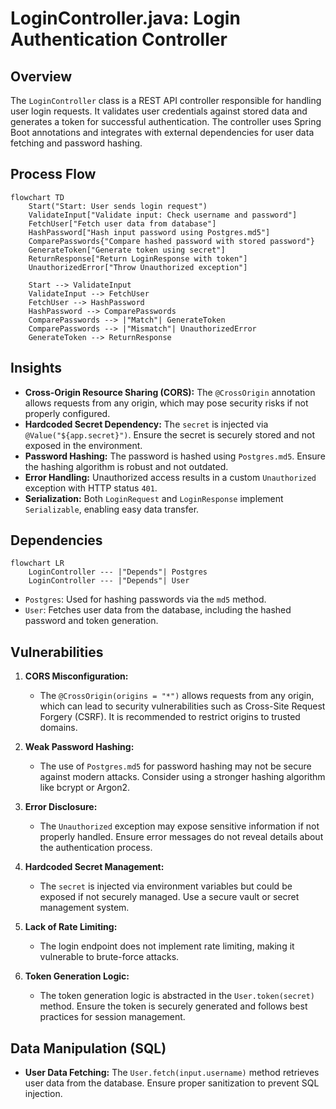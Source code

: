 # LoginController.java: Login Authentication Controller

## Overview
The `LoginController` class is a REST API controller responsible for handling user login requests. It validates user credentials against stored data and generates a token for successful authentication. The controller uses Spring Boot annotations and integrates with external dependencies for user data fetching and password hashing.

## Process Flow
```mermaid
flowchart TD
    Start("Start: User sends login request")
    ValidateInput["Validate input: Check username and password"]
    FetchUser["Fetch user data from database"]
    HashPassword["Hash input password using Postgres.md5"]
    ComparePasswords{"Compare hashed password with stored password"}
    GenerateToken["Generate token using secret"]
    ReturnResponse["Return LoginResponse with token"]
    UnauthorizedError["Throw Unauthorized exception"]

    Start --> ValidateInput
    ValidateInput --> FetchUser
    FetchUser --> HashPassword
    HashPassword --> ComparePasswords
    ComparePasswords --> |"Match"| GenerateToken
    ComparePasswords --> |"Mismatch"| UnauthorizedError
    GenerateToken --> ReturnResponse
```

## Insights
- **Cross-Origin Resource Sharing (CORS):** The `@CrossOrigin` annotation allows requests from any origin, which may pose security risks if not properly configured.
- **Hardcoded Secret Dependency:** The `secret` is injected via `@Value("${app.secret}")`. Ensure the secret is securely stored and not exposed in the environment.
- **Password Hashing:** The password is hashed using `Postgres.md5`. Ensure the hashing algorithm is robust and not outdated.
- **Error Handling:** Unauthorized access results in a custom `Unauthorized` exception with HTTP status `401`.
- **Serialization:** Both `LoginRequest` and `LoginResponse` implement `Serializable`, enabling easy data transfer.

## Dependencies
```mermaid
flowchart LR
    LoginController --- |"Depends"| Postgres
    LoginController --- |"Depends"| User
```

- `Postgres`: Used for hashing passwords via the `md5` method.
- `User`: Fetches user data from the database, including the hashed password and token generation.

## Vulnerabilities
1. **CORS Misconfiguration:**
   - The `@CrossOrigin(origins = "*")` allows requests from any origin, which can lead to security vulnerabilities such as Cross-Site Request Forgery (CSRF). It is recommended to restrict origins to trusted domains.

2. **Weak Password Hashing:**
   - The use of `Postgres.md5` for password hashing may not be secure against modern attacks. Consider using a stronger hashing algorithm like bcrypt or Argon2.

3. **Error Disclosure:**
   - The `Unauthorized` exception may expose sensitive information if not properly handled. Ensure error messages do not reveal details about the authentication process.

4. **Hardcoded Secret Management:**
   - The `secret` is injected via environment variables but could be exposed if not securely managed. Use a secure vault or secret management system.

5. **Lack of Rate Limiting:**
   - The login endpoint does not implement rate limiting, making it vulnerable to brute-force attacks.

6. **Token Generation Logic:**
   - The token generation logic is abstracted in the `User.token(secret)` method. Ensure the token is securely generated and follows best practices for session management.

## Data Manipulation (SQL)
- **User Data Fetching:** The `User.fetch(input.username)` method retrieves user data from the database. Ensure proper sanitization to prevent SQL injection.
